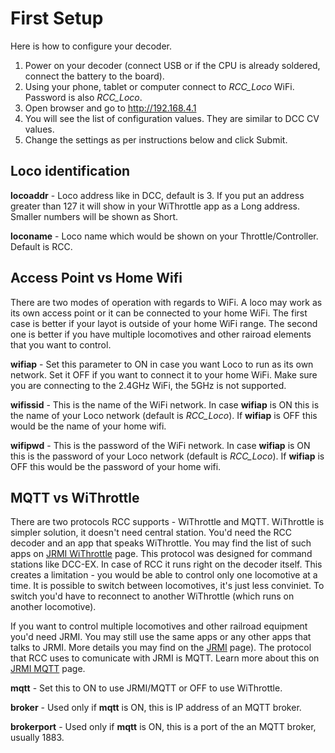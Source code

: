 # First Setup

Here is how to configure your decoder.

1. Power on your decoder (connect USB or if the CPU is already soldered, connect the battery to the board).
2. Using your phone, tablet or computer connect to _RCC_Loco_ WiFi. Password is also _RCC_Loco_.
3. Open browser and go to http://192.168.4.1
4. You will see the list of configuration values. They are similar to DCC CV values.
5. Change the settings as per instructions below and click Submit.

## Loco identification

**locoaddr** - Loco address like in DCC, default is 3. If you put an address greater than 127 it will show in your WiThrottle app as a Long address. Smaller numbers will be shown as Short.

**loconame** - Loco name which would be shown on your Throttle/Controller. Default is RCC.


## Access Point vs Home Wifi

There are two modes of operation with regards to WiFi. A loco may work as its own access point or it can be connected to your home WiFi. The first case is better if your layot is outside of your home WiFi range. The second one is better if you have multiple locomotives and other rairoad elements that you want to control.

**wifiap** - Set this parameter to ON in case you want Loco to run as its own network. Set it OFF if you want to connect it to your home WiFi. Make sure you are connecting to the 2.4GHz WiFi, the 5GHz is not supported.

**wifissid** - This is the name of the WiFi network. In case **wifiap** is ON this is the name of your Loco network (default is _RCC_Loco_). If **wifiap** is OFF this would be the name of your home wifi.

**wifipwd** - This is the password of the WiFi network. In case **wifiap** is ON this is the password of your Loco network (default is _RCC_Loco_). If **wifiap** is OFF this would be the password of your home wifi.


## MQTT vs WiThrottle

There are two protocols RCC supports - WiThrottle and MQTT. WiThrottle is simpler solution, it doesn't need central station. You'd need the RCC decoder and an app that speaks WiThrottle. You may find the list of such apps on [JRMI WiThrottle](https://www.jmri.org/help/en/package/jmri/jmrit/withrottle/UserInterface.shtml) page. This protocol was designed for command stations like DCC-EX. In case of RCC it runs right on the decoder itself. This creates a limitation - you would be able to control only one locomotive at a time. It is possible to switch between locomotives, it's just less conviniet. To switch you'd have to reconnect to another WiThrottle (which runs on another locomotive).

If you want to control multiple locomotives and other railroad equipment you'd need JRMI. You may still use the same apps or any other apps that talks to JRMI. More details you may find on the [JRMI](https://www.jmri.org/) page). The protocol that RCC uses to comunicate with JRMI is MQTT. Learn more about this on [JRMI MQTT](https://www.jmri.org/help/en/html/hardware/mqtt/index.shtml) page.


**mqtt** - Set this to ON to use JRMI/MQTT or OFF to use WiThrottle.

**broker** - Used only if **mqtt** is ON, this is IP address of an MQTT broker.

**brokerport** - Used only if **mqtt** is ON, this is a port of the an MQTT broker, usually 1883.


